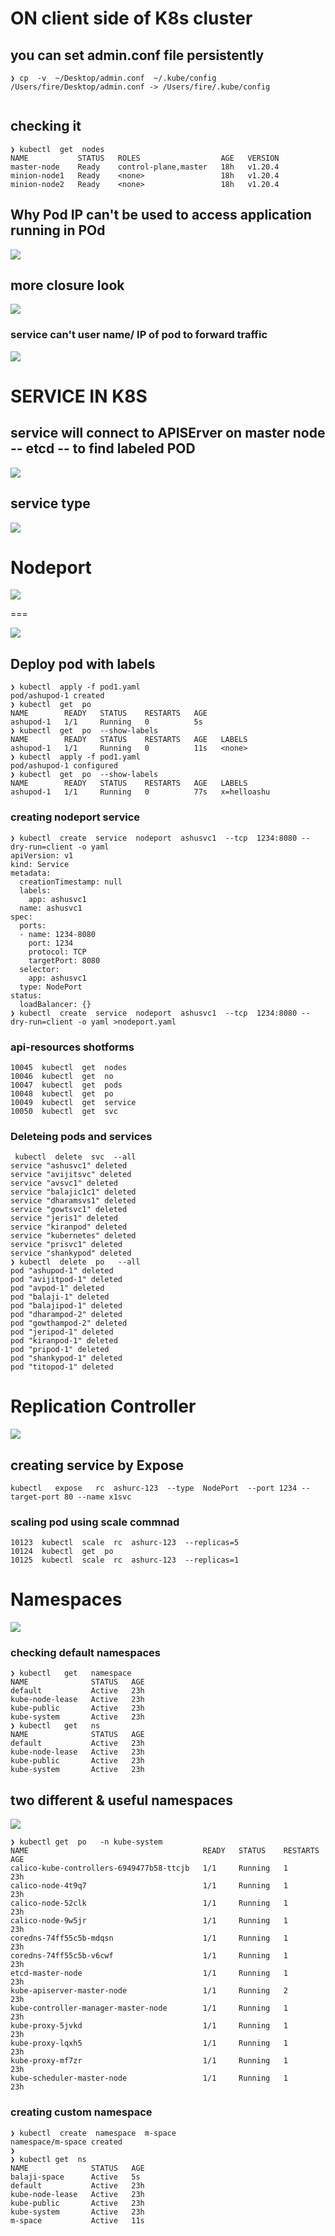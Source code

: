 # ON client side of K8s cluster

## you can set admin.conf file persistently 

```
❯ cp  -v  ~/Desktop/admin.conf  ~/.kube/config
/Users/fire/Desktop/admin.conf -> /Users/fire/.kube/config


```

## checking it 


```
❯ kubectl  get  nodes
NAME           STATUS   ROLES                  AGE   VERSION
master-node    Ready    control-plane,master   18h   v1.20.4
minion-node1   Ready    <none>                 18h   v1.20.4
minion-node2   Ready    <none>                 18h   v1.20.4

```


## Why Pod IP can't be used to access application running in POd 

<img src="podip.png">

## more closure look 

<img src="podnet.png">

### service can't user name/ IP of pod to forward traffic 

<img src="prob.png">

# SERVICE IN K8S

## service will connect to APISErver on master node -- etcd -- to find labeled POD 

<img src="svc.png">

## service type 

<img src="stype.png">

# Nodeport 

<img src="np1.png">

===

<img src="np2.png">


## Deploy pod with labels 

```
❯ kubectl  apply -f pod1.yaml
pod/ashupod-1 created
❯ kubectl  get  po
NAME        READY   STATUS    RESTARTS   AGE
ashupod-1   1/1     Running   0          5s
❯ kubectl  get  po  --show-labels
NAME        READY   STATUS    RESTARTS   AGE   LABELS
ashupod-1   1/1     Running   0          11s   <none>
❯ kubectl  apply -f pod1.yaml
pod/ashupod-1 configured
❯ kubectl  get  po  --show-labels
NAME        READY   STATUS    RESTARTS   AGE   LABELS
ashupod-1   1/1     Running   0          77s   x=helloashu

```
### creating nodeport service 

```
❯ kubectl  create  service  nodeport  ashusvc1  --tcp  1234:8080 --dry-run=client -o yaml
apiVersion: v1
kind: Service
metadata:
  creationTimestamp: null
  labels:
    app: ashusvc1
  name: ashusvc1
spec:
  ports:
  - name: 1234-8080
    port: 1234
    protocol: TCP
    targetPort: 8080
  selector:
    app: ashusvc1
  type: NodePort
status:
  loadBalancer: {}
❯ kubectl  create  service  nodeport  ashusvc1  --tcp  1234:8080 --dry-run=client -o yaml >nodeport.yaml

```
### api-resources shotforms 

```
10045  kubectl  get  nodes
10046  kubectl  get  no
10047  kubectl  get  pods
10048  kubectl  get  po
10049  kubectl  get  service
10050  kubectl  get  svc

```

### Deleteing pods and services

```
 kubectl  delete  svc  --all
service "ashusvc1" deleted
service "avijitsvc" deleted
service "avsvc1" deleted
service "balajic1c1" deleted
service "dharamsvs1" deleted
service "gowtsvc1" deleted
service "jeris1" deleted
service "kiranpod" deleted
service "kubernetes" deleted
service "prisvc1" deleted
service "shankypod" deleted
❯ kubectl  delete  po   --all
pod "ashupod-1" deleted
pod "avijitpod-1" deleted
pod "avpod-1" deleted
pod "balaji-1" deleted
pod "balajipod-1" deleted
pod "dharampod-2" deleted
pod "gowthampod-2" deleted
pod "jeripod-1" deleted
pod "kiranpod-1" deleted
pod "pripod-1" deleted
pod "shankypod-1" deleted
pod "titopod-1" deleted

```

# Replication Controller 

<img src="rc.png">


## creating service by Expose 

```
kubectl   expose   rc  ashurc-123  --type  NodePort  --port 1234 --target-port 80 --name x1svc 

```

### scaling pod using scale commnad 

```
10123  kubectl  scale  rc  ashurc-123  --replicas=5
10124  kubectl  get  po 
10125  kubectl  scale  rc  ashurc-123  --replicas=1
```

# Namespaces 

<img src="ns.png">

### checking default namespaces

```
❯ kubectl   get   namespace
NAME              STATUS   AGE
default           Active   23h
kube-node-lease   Active   23h
kube-public       Active   23h
kube-system       Active   23h
❯ kubectl   get   ns
NAME              STATUS   AGE
default           Active   23h
kube-node-lease   Active   23h
kube-public       Active   23h
kube-system       Active   23h

```

## two different & useful namespaces

<img src="ns1.png">

```
❯ kubectl get  po   -n kube-system
NAME                                       READY   STATUS    RESTARTS   AGE
calico-kube-controllers-6949477b58-ttcjb   1/1     Running   1          23h
calico-node-4t9q7                          1/1     Running   1          23h
calico-node-52clk                          1/1     Running   1          23h
calico-node-9w5jr                          1/1     Running   1          23h
coredns-74ff55c5b-mdqsn                    1/1     Running   1          23h
coredns-74ff55c5b-v6cwf                    1/1     Running   1          23h
etcd-master-node                           1/1     Running   1          23h
kube-apiserver-master-node                 1/1     Running   2          23h
kube-controller-manager-master-node        1/1     Running   1          23h
kube-proxy-5jvkd                           1/1     Running   1          23h
kube-proxy-lqxh5                           1/1     Running   1          23h
kube-proxy-mf7zr                           1/1     Running   1          23h
kube-scheduler-master-node                 1/1     Running   1          23h

```

### creating custom namespace 

```
❯ kubectl  create  namespace  m-space
namespace/m-space created
❯ 
❯ kubectl get  ns
NAME              STATUS   AGE
balaji-space      Active   5s
default           Active   23h
kube-node-lease   Active   23h
kube-public       Active   23h
kube-system       Active   23h
m-space           Active   11s

```




